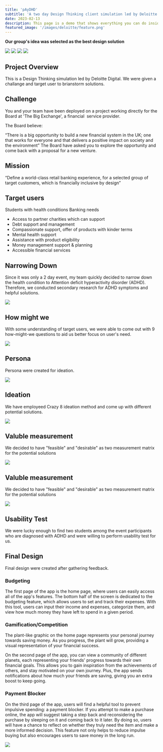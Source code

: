 ```yaml
---
title: 'pAyDHD'
subtitle: 'A two day Design Thinking client simulation led by Deloitte Digital.'
date: 2023-02-13
description: This page is a demo that shows everything you can do inside portfolio and blog posts.
featured_image: '/images/deloitte/feature.png'
---
```

**Our group's idea was selected as the best design solution**

<div class="gallery" data-columns="2">
    <img src="/images/deloitte/event1.jpeg">
    <img src="/images/deloitte/event2.jpeg">
    <img src="/images/deloitte/event3.jpeg">
    <img src="/images/deloitte/event4.jpg">
</div>

## Project Overview 
This is a Design Thinking simulation led by Deloitte Digital. We were given a challange and target user to brianstorm solutions. 

## Challenge 
You and your team have been deployed on a project working directly for the Board at 'The Big Exchange', a financial  service provider. 

The Board believe:

“There is a big opportunity to build a new financial system in the UK; one that works for  everyone and that delivers a positive impact on society and the environment”
The Board have asked you to explore the opportunity and come back with a proposal for a  new venture.

## Mission
“Define a world-class retail banking experience, for a selected group of target customers, which is financially inclusive by design”

## Target users 
Students with health conditions 
Banking needs
- Access to partner charities  which can support
- Debt support and management
- Compassionate support, offer  of products with kinder terms
- Mental health support
- Assistance with product eligibility
- Money management support &  planning
- Accessible financial services

## Narrowing Down
Since it was only a 2 day event, my team quickly decided to narrow down the health condition to Attention deficit hyperactivity disorder (ADHD). Therefore, we conducted secondary research for ADHD symptoms and helpful solutions.  

![](/images/deloitte/research.png)

## How might we 
With some understanding of target users, we were able to come out with 9 how-might-we questions to aid us better focus on user's need. 

![](/images/deloitte/howmightwe.png)

## Persona
Persona were created for ideation. 

![](/images/deloitte/persona.png)

## Ideation
We have employeed Crazy 8 ideation method and come up with different potential solutions. 

![](/images/deloitte/crazy8.png)

## Valuble measurement
We decided to have "feasible" and "desirable" as two measurement matrix for the potential solutions 

![](/images/deloitte/priorities.png)

## Valuble measurement
We decided to have "feasible" and "desirable" as two measurement matrix for the potential solutions 

![](/images/deloitte/lofi.png)

## Usability Test
We were lucky enough to find two students among the event participants who are diagnosed with ADHD and were willing to perform usability test for us. 


## Final Design 
Final design were created after gathering feedback.
### Budgeting
The first page of the app is the home page, where users can easily access all of the app's features. The bottom half of the screen is dedicated to the budgeting feature, which allows users to set and track their expenses. With this tool, users can input their income and expenses, categorize them, and view how much money they have left to spend in a given period. 

### Gamification/Competition
The plant-like graphic on the home page represents your personal journey towards saving money. As you progress, the plant will grow, providing a visual representation of your financial success. 

On the second page of the app, you can view a community of different planets, each representing your friends' progress towards their own financial goals. This allows you to gain inspiration from the achievements of others, and stay motivated on your own journey. Plus, the app sends notifications about how much your friends are saving, giving you an extra boost to keep going.

### Payment Blocker 
On the third page of the app, users will find a helpful tool to prevent impulsive spending: a payment blocker. If you attempt to make a purchase online, the app will suggest taking a step back and reconsidering the purchase by sleeping on it and coming back to it later. By doing so, users will have a chance to reflect on whether they truly need the item and make a more informed decision. This feature not only helps to reduce impulse buying but also encourages users to save money in the long run.

![](/images/deloitte/final.png)
